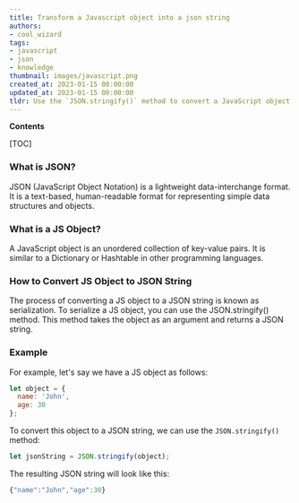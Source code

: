 ```yaml
---
title: Transform a Javascript object into a json string
authors:
- cool_wizard
tags:
- javascript
- json
- knowledge
thumbnail: images/javascript.png
created_at: 2023-01-15 00:00:00
updated_at: 2023-01-15 00:00:00
tldr: Use the `JSON.stringify()` method to convert a JavaScript object to a JSON string.
---
```


**Contents**

[TOC]

### What is JSON?
JSON (JavaScript Object Notation) is a lightweight data-interchange format. It is a text-based, human-readable format for representing simple data structures and objects.

### What is a JS Object?
A JavaScript object is an unordered collection of key-value pairs. It is similar to a Dictionary or Hashtable in other programming languages.

### How to Convert JS Object to JSON String
The process of converting a JS object to a JSON string is known as serialization. To serialize a JS object, you can use the JSON.stringify() method. This method takes the object as an argument and returns a JSON string.

### Example
For example, let's say we have a JS object as follows:

```javascript
let object = {
  name: 'John',
  age: 30
};
```

To convert this object to a JSON string, we can use the `JSON.stringify()` method:

```javascript
let jsonString = JSON.stringify(object);
```

The resulting JSON string will look like this:

```javascript
{"name":"John","age":30}
```
